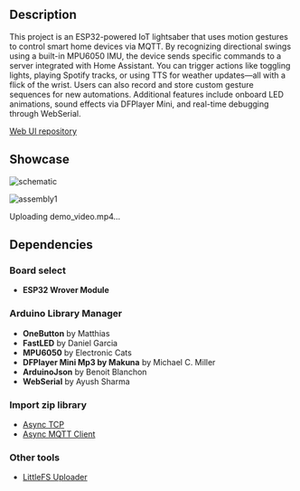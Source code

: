 ## Description

This project is an ESP32-powered IoT lightsaber that uses motion gestures to control smart home devices via MQTT. By recognizing directional swings using a built-in MPU6050 IMU, the device sends specific commands to a server integrated with Home Assistant. You can trigger actions like toggling lights, playing Spotify tracks, or using TTS for weather updates—all with a flick of the wrist. Users can also record and store custom gesture sequences for new automations. Additional features include onboard LED animations, sound effects via DFPlayer Mini, and real-time debugging through WebSerial.

[Web UI repository](https://github.com/DiogoMarassi/ProjetoMicro)

## Showcase

![schematic](https://github.com/user-attachments/assets/f8e12a7b-529b-471e-b7f1-ea29e5244227)

![assembly1](https://github.com/user-attachments/assets/081de856-7204-4479-b818-d8b53e6aa83b)

Uploading demo_video.mp4…

## Dependencies

### Board select

- **ESP32 Wrover Module**

### Arduino Library Manager

- **OneButton** by Matthias
- **FastLED** by Daniel Garcia
- **MPU6050** by Electronic Cats
- **DFPlayer Mini Mp3 by Makuna** by Michael C. Miller
- **ArduinoJson** by Benoit Blanchon
- **WebSerial** by Ayush Sharma

### Import zip library

- [Async TCP](https://github.com/ESP32Async/AsyncTCP)
- [Async MQTT Client](https://github.com/marvinroger/async-mqtt-client)

### Other tools

- [LittleFS Uploader](https://github.com/earlephilhower/arduino-littlefs-upload)
